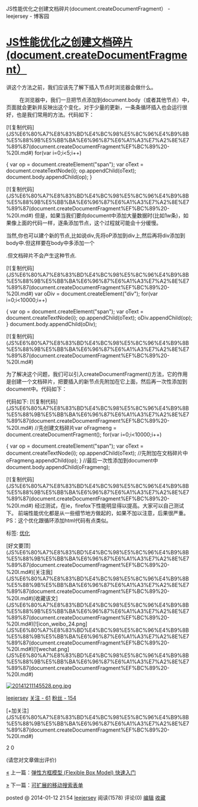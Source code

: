 JS性能优化之创建文档碎片(document.createDocumentFragment） - leejersey - 博客园

# [JS性能优化之创建文档碎片(document.createDocumentFragment）](http://www.cnblogs.com/leejersey/p/3516603.html)

讲这个方法之前，我们应该先了解下插入节点时浏览器会做什么。

         在浏览器中，我们一旦把节点添加到document.body（或者其他节点）中，页面就会更新并反映出这个变化，对于少量的更新，一条条循环插入也会运行很好，也是我们常用的方法。代码如下：

[![复制代码](JS%E6%80%A7%E8%83%BD%E4%BC%98%E5%8C%96%E4%B9%8B%E5%88%9B%E5%BB%BA%E6%96%87%E6%A1%A3%E7%A2%8E%E7%89%87(document.createDocumentFragment%EF%BC%89%20-%20l.md#)
for(var i=0;i<5;i++)

{ var op = document.createElement("span"); var oText = document.createTextNode(i); op.appendChild(oText); document.body.appendChild(op); }

[![复制代码](JS%E6%80%A7%E8%83%BD%E4%BC%98%E5%8C%96%E4%B9%8B%E5%88%9B%E5%BB%BA%E6%96%87%E6%A1%A3%E7%A2%8E%E7%89%87(document.createDocumentFragment%EF%BC%89%20-%20l.md#)
但是，如果当我们要向document中添加大量数据时(比如1w条)，如果像上面的代码一样，逐条添加节点，这个过程就可能会十分缓慢。

当然,你也可以建个新的节点,比如说div,先将oP添加到div上,然后再将div添加到body中.但这样要在body中多添加一个<div></div>.但文档碎片不会产生这种节点.

[![复制代码](JS%E6%80%A7%E8%83%BD%E4%BC%98%E5%8C%96%E4%B9%8B%E5%88%9B%E5%BB%BA%E6%96%87%E6%A1%A3%E7%A2%8E%E7%89%87(document.createDocumentFragment%EF%BC%89%20-%20l.md#)
var oDiv = document.createElement("div"); for(var i=0;i<10000;i++)

{ var op = document.createElement("span"); var oText = document.createTextNode(i); op.appendChild(oText); oDiv.appendChild(op); } document.body.appendChild(oDiv);

[![复制代码](JS%E6%80%A7%E8%83%BD%E4%BC%98%E5%8C%96%E4%B9%8B%E5%88%9B%E5%BB%BA%E6%96%87%E6%A1%A3%E7%A2%8E%E7%89%87(document.createDocumentFragment%EF%BC%89%20-%20l.md#)

为了解决这个问题，我们可以引入createDocumentFragment()方法，它的作用是创建一个文档碎片，把要插入的新节点先附加在它上面，然后再一次性添加到document中。代码如下：

代码如下:
[![复制代码](JS%E6%80%A7%E8%83%BD%E4%BC%98%E5%8C%96%E4%B9%8B%E5%88%9B%E5%BB%BA%E6%96%87%E6%A1%A3%E7%A2%8E%E7%89%87(document.createDocumentFragment%EF%BC%89%20-%20l.md#)
//先创建文档碎片var oFragmeng = document.createDocumentFragment();
for(var i=0;i<10000;i++)

{ var op = document.createElement("span"); var oText = document.createTextNode(i); op.appendChild(oText); //先附加在文档碎片中 oFragmeng.appendChild(op); } //最后一次性添加到document中document.body.appendChild(oFragmeng);

[![复制代码](JS%E6%80%A7%E8%83%BD%E4%BC%98%E5%8C%96%E4%B9%8B%E5%88%9B%E5%BB%BA%E6%96%87%E6%A1%A3%E7%A2%8E%E7%89%87(document.createDocumentFragment%EF%BC%89%20-%20l.md#)
经过测试，在ie，firefox下性能明显得以提高。大家可以自己测试下。
前端性能优化都是从一些细节地方做起的，如果不加以注意，后果很严重。
PS：这个优化跟循环添加html代码有点类似。

标签: [优化](http://www.cnblogs.com/leejersey/tag/%E4%BC%98%E5%8C%96/)

[好文要顶](JS%E6%80%A7%E8%83%BD%E4%BC%98%E5%8C%96%E4%B9%8B%E5%88%9B%E5%BB%BA%E6%96%87%E6%A1%A3%E7%A2%8E%E7%89%87(document.createDocumentFragment%EF%BC%89%20-%20l.md#)[关注我](JS%E6%80%A7%E8%83%BD%E4%BC%98%E5%8C%96%E4%B9%8B%E5%88%9B%E5%BB%BA%E6%96%87%E6%A1%A3%E7%A2%8E%E7%89%87(document.createDocumentFragment%EF%BC%89%20-%20l.md#)[收藏该文](JS%E6%80%A7%E8%83%BD%E4%BC%98%E5%8C%96%E4%B9%8B%E5%88%9B%E5%BB%BA%E6%96%87%E6%A1%A3%E7%A2%8E%E7%89%87(document.createDocumentFragment%EF%BC%89%20-%20l.md#)[![icon_weibo_24.png](JS%E6%80%A7%E8%83%BD%E4%BC%98%E5%8C%96%E4%B9%8B%E5%88%9B%E5%BB%BA%E6%96%87%E6%A1%A3%E7%A2%8E%E7%89%87(document.createDocumentFragment%EF%BC%89%20-%20l.md#)[![wechat.png](JS%E6%80%A7%E8%83%BD%E4%BC%98%E5%8C%96%E4%B9%8B%E5%88%9B%E5%BB%BA%E6%96%87%E6%A1%A3%E7%A2%8E%E7%89%87(document.createDocumentFragment%EF%BC%89%20-%20l.md#)

[![20141211145528.png.jpg](../_resources/db07bcb3a8decd69dd4c9b7ae40dc21a.jpg)](http://home.cnblogs.com/u/leejersey/)

[leejersey](http://home.cnblogs.com/u/leejersey/)
[关注 - 61](http://home.cnblogs.com/u/leejersey/followees)
[粉丝 - 154](http://home.cnblogs.com/u/leejersey/followers)

 [+加关注](JS%E6%80%A7%E8%83%BD%E4%BC%98%E5%8C%96%E4%B9%8B%E5%88%9B%E5%BB%BA%E6%96%87%E6%A1%A3%E7%A2%8E%E7%89%87(document.createDocumentFragment%EF%BC%89%20-%20l.md#)

 2
0

(请您对文章做出评价)

[«](http://www.cnblogs.com/leejersey/p/3516480.html) 上一篇：[弹性方框模型 (Flexible Box Model) 快速入门](http://www.cnblogs.com/leejersey/p/3516480.html)

[»](http://www.cnblogs.com/leejersey/p/3517065.html) 下一篇：[可扩展的移动搜索表单](http://www.cnblogs.com/leejersey/p/3517065.html)

posted @ 2014-01-12 21:54  [leejersey](http://www.cnblogs.com/leejersey/) 阅读(1578) 评论(0) [编辑](http://i.cnblogs.com/EditPosts.aspx?postid=3516603)  [收藏](http://www.cnblogs.com/leejersey/p/3516603.html#)